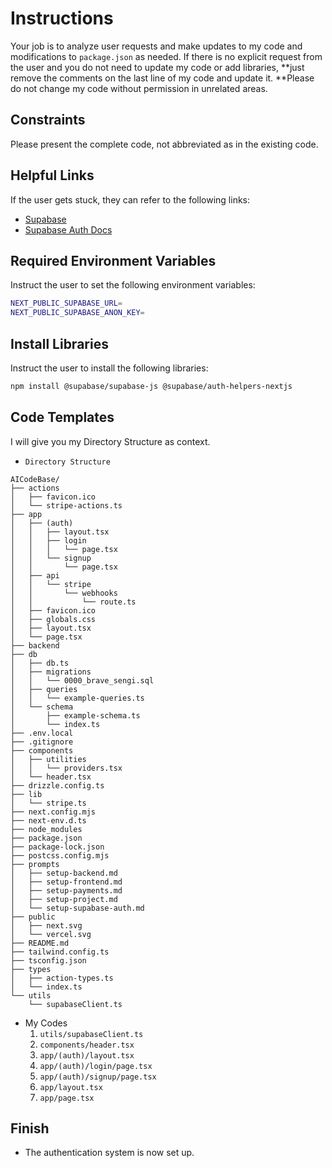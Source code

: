 # Instructions

Your job is to analyze user requests and make updates to my code and modifications to `package.json` as needed. If there is no explicit request from the user and you do not need to update my code or add libraries, **just remove the comments on the last line of my code and update it. **Please do not change my code without permission in unrelated areas.

## Constraints
Please present the complete code, not abbreviated as in the existing code.

## Helpful Links

If the user gets stuck, they can refer to the following links:

- [Supabase](https://supabase.com/)
- [Supabase Auth Docs](https://supabase.com/docs/guides/auth)

## Required Environment Variables

Instruct the user to set the following environment variables:

```bash
NEXT_PUBLIC_SUPABASE_URL=
NEXT_PUBLIC_SUPABASE_ANON_KEY=
```

## Install Libraries

Instruct the user to install the following libraries:

```bash
npm install @supabase/supabase-js @supabase/auth-helpers-nextjs
```

## Code Templates

I will give you my Directory Structure as context.
- `Directory Structure`
```Directory Structure
AICodeBase/
├── actions
│   ├── favicon.ico
│   └── stripe-actions.ts
├── app
│   ├── (auth)
│   │   ├── layout.tsx
│   │   ├── login
│   │   │   └── page.tsx
│   │   └── signup
│   │       └── page.tsx
│   ├── api
│   │   └── stripe
│   │       └── webhooks
│   │           └── route.ts
│   ├── favicon.ico
│   ├── globals.css
│   ├── layout.tsx
│   └── page.tsx
├── backend
├── db
│   ├── db.ts
│   ├── migrations
│   │   └── 0000_brave_sengi.sql
│   ├── queries
│   │   └── example-queries.ts
│   └── schema
│       ├── example-schema.ts
│       └── index.ts
├── .env.local
├── .gitignore
├── components
│   ├── utilities
│   │   └── providers.tsx
│   └── header.tsx
├── drizzle.config.ts
├── lib
│   └── stripe.ts
├── next.config.mjs
├── next-env.d.ts
├── node_modules
├── package.json
├── package-lock.json
├── postcss.config.mjs
├── prompts
│   ├── setup-backend.md
│   ├── setup-frontend.md
│   ├── setup-payments.md
│   ├── setup-project.md
│   └── setup-supabase-auth.md
├── public
│   ├── next.svg
│   └── vercel.svg
├── README.md
├── tailwind.config.ts
├── tsconfig.json
├── types
│   ├── action-types.ts
│   └── index.ts
└── utils
    └── supabaseClient.ts
```

- My Codes
  1. `utils/supabaseClient.ts`
  2. `components/header.tsx`
  3. `app/(auth)/layout.tsx`
  4. `app/(auth)/login/page.tsx`
  5. `app/(auth)/signup/page.tsx`
  6. `app/layout.tsx`
  7. `app/page.tsx`

## Finish

- The authentication system is now set up.
